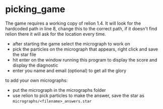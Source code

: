 # picking_game
The game requires a working copy of relion 1.4.  It will look for the hardcoded path in line 8, change this to the correct path, if it doesn't find relion there it will ask for the location every time.

- after starting the game select the micrograph to work on
- pick the particles on the micrograph that appears, right click and save the star file
- hit enter on the window running this program to display the score and display the diagnostic
- enter you name and email (optional) to get all the glory

to add your own micrographs:
- put the micrograph in the micrographs folder
- use relion to pick particles to make the answer, save the star as `micrographs/<filename>_answers.star`


